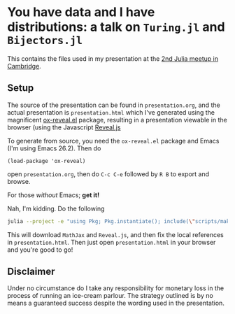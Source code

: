 # You have data and I have distributions: a talk on `Turing.jl` and `Bijectors.jl`
This contains the files used in my presentation at the [2nd Julia meetup in Cambridge](https://www.meetup.com/London-Julia-User-Group/events/265586612/).

## Setup
The source of the presentation can be found in `presentation.org`, and the actual presentation is `presentation.html` which I've generated using the magnificent [ox-reveal.el](https://github.com/yjwen/org-reveal) package, resulting in a presentation viewable in the browser (using the Javascript [Reveal.js](https://github.com/hakimel/reveal.js/)

To generate from source, you need the `ox-reveal.el` package and Emacs (I'm using Emacs 26.2). Then do
```emacs-lisp
(load-package 'ox-reveal)
```
open `presentation.org`, then do `C-c C-e` followed by `R B` to export and browse.

For those *without* Emacs; **get it!** 

Nah, I'm kidding. Do the following
```sh
julia --project -e "using Pkg; Pkg.instantiate(); include(\"scripts/make.jl\")"
```
This will download `MathJax` and `Reveal.js`, and then fix the local references in `presentation.html`. Then just open `presentation.html` in your browser and you're good to go!

## Disclaimer
Under no circumstance do I take any responsibility for monetary loss in the process of running an ice-cream parlour. The strategy outlined is by no means a guaranteed success despite the wording used in the presentation.
